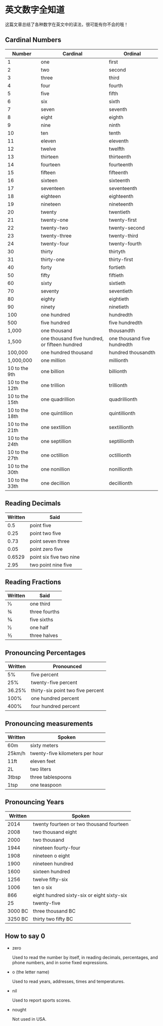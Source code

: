 # 英文数字全知道


这篇文章总结了各种数字在英文中的读法，很可能有你不会的哦！

<!--more-->

## Cardinal Numbers

| Number         | Cardinal                                      | Ordinal                     |
| -------------- | --------------------------------------------- | --------------------------- |
| 1              | one                                           | first                       |
| 2              | two                                           | second                      |
| 3              | three                                         | third                       |
| 4              | four                                          | fourth                      |
| 5              | five                                          | fifth                       |
| 6              | six                                           | sixth                       |
| 7              | seven                                         | seventh                     |
| 8              | eight                                         | eighth                      |
| 9              | nine                                          | ninth                       |
| 10             | ten                                           | tenth                       |
| 11             | eleven                                        | eleventh                    |
| 12             | twelve                                        | twelfth                     |
| 13             | thirteen                                      | thirteenth                  |
| 14             | fourteen                                      | fourteenth                  |
| 15             | fifteen                                       | fifteenth                   |
| 16             | sixteen                                       | sixteenth                   |
| 17             | seventeen                                     | seventeenth                 |
| 18             | eighteen                                      | eighteenth                  |
| 19             | nineteen                                      | nineteenth                  |
| 20             | twenty                                        | twentieth                   |
| 21             | twenty-one                                    | twenty-first                |
| 22             | twenty-two                                    | twenty-second               |
| 23             | twenty-three                                  | twenty-third                |
| 24             | twenty-four                                   | twenty-fourth               |
| 30             | thirty                                        | thirtyth                    |
| 31             | thirty-one                                    | thirty-first                |
| 40             | forty                                         | fortieth                    |
| 50             | fifty                                         | fiftieth                    |
| 60             | sixty                                         | sixtieth                    |
| 70             | seventy                                       | seventieth                  |
| 80             | eighty                                        | eightieth                   |
| 90             | ninety                                        | ninetieth                   |
| 100            | one hundred                                   | hundredth                   |
| 500            | five hundred                                  | five hundredth              |
| 1,000          | one thousand                                  | thousandth                  |
| 1,500          | one thousand five hundred, or fifteen hundred | one thousand five hundredth |
| 100,000        | one hundred thousand                          | hundred thousandth          |
| 1,000,000      | one million                                   | millionth                   |
| 10 to the 9th  | one billion                                   | billionth                   |
| 10 to the 12th | one trillion                                  | trillionth                  |
| 10 to the 15th | one quadrillion                               | quadrillionth               |
| 10 to the 18th | one quintillion                               | quintillionth               |
| 10 to the 21th | one sextillion                                | sextillionth                |
| 10 to the 24th | one septillion                                | septillionth                |
| 10 to the 27th | one octillion                                 | octillionth                 |
| 10 to the 30th | one nonillion                                 | nonillionth                 |
| 10 to the 33th | one decillion                                 | decillionth                 |

## Reading Decimals

| Written | Said                    |
| ------- | ----------------------- |
| 0.5     | point five              |
| 0.25    | point two five          |
| 0.73    | point seven three       |
| 0.05    | point zero five         |
| 0.6529  | point six five two nine |
| 2.95    | two point nine five     |

## Reading Fractions

| Written | Said          |
| ------- | ------------- |
| 1⁄3     | one third     |
| 3⁄4     | three fourths |
| 5⁄6     | five sixths   |
| 1⁄2     | one half      |
| 3⁄2     | three halves  |

## Pronouncing Percentages

| Written | Pronounced                        |
| ------- | --------------------------------- |
| 5%      | five percent                      |
| 25%     | twenty-five percent               |
| 36.25%  | thirty-six point two five percent |
| 100%    | one hundred percent               |
| 400%    | four hundred percent              |

## Pronouncing measurements

| Written | Spoken                          |
| ------- | ------------------------------- |
| 60m     | sixty meters                    |
| 25km/h  | twenty-five kilometers per hour |
| 11ft    | eleven feet                     |
| 2L      | two liters                      |
| 3tbsp   | three tablespoons               |
| 1tsp    | one teaspoon                    |

## Pronouncing Years

| Written | Spoken                                     |
| ------- | ------------------------------------------ |
| 2014    | twenty fourteen or two thousand fourteen   |
| 2008    | two thousand eight                         |
| 2000    | two thousand                               |
| 1944    | nineteen fourty-four                       |
| 1908    | nineteen o eight                           |
| 1900    | nineteen hundred                           |
| 1600    | sixteen hundred                            |
| 1256    | twelve fifty-six                           |
| 1006    | ten o six                                  |
| 866     | eight hundred sixty-six or eight sixty-six |
| 25      | twenty-five                                |
| 3000 BC | three thousand BC                          |
| 3250 BC | thirty two fifty BC                        |

## How to say 0

- zero

  Used to read the number by itself, in reading decimals, percentages, and phone numbers, and in some fixed expressions.

- o (the letter name)

  Used to read years, addresses, times and temperatures.

- nil

  Used to report sports scores.

- nought

  Not used in USA.
